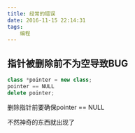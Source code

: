 ```yaml
---
title: 经常的错误
date: 2016-11-15 22:14:31
tags:
    编程
---
```


## 指针被删除前不为空导致BUG

```C++
class *pointer = new class;
pointer == NULL
delete pointer;
```

删除指针前要确保pointer == NULL

不然神奇的东西就出现了
